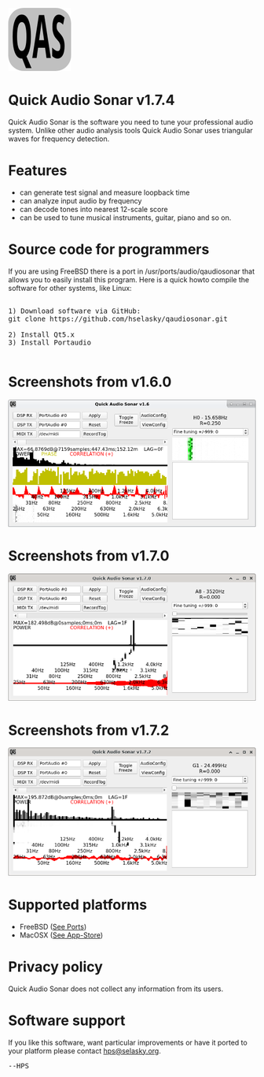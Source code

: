 <IMG SRC="https://raw.githubusercontent.com/hselasky/qaudiosonar/main/qaudiosonar_128x128.png"></IMG>
# Quick Audio Sonar v1.7.4

Quick Audio Sonar is the software you need to tune your professional
audio system. Unlike other audio analysis tools Quick Audio Sonar uses
triangular waves for frequency detection.

# Features

- can generate test signal and measure loopback time
- can analyze input audio by frequency
- can decode tones into nearest 12-scale score
- can be used to tune musical instruments, guitar, piano and so on.

# Source code for programmers

If you are using FreeBSD there is a port in 
/usr/ports/audio/qaudiosonar that allows you to easily install this
program. Here is a quick howto compile the software for other systems,
like Linux:

<PRE>

1) Download software via GitHub:
git clone https://github.com/hselasky/qaudiosonar.git

2) Install Qt5.x
3) Install Portaudio

</PRE>

# Screenshots from v1.6.0
<IMG SRC="https://raw.githubusercontent.com/hselasky/qaudiosonar/main/www/screenshot000.png"></IMG>

# Screenshots from v1.7.0
<IMG SRC="https://raw.githubusercontent.com/hselasky/qaudiosonar/main/www/screenshot001.png"></IMG>

# Screenshots from v1.7.2
<IMG SRC="https://raw.githubusercontent.com/hselasky/qaudiosonar/main/www/screenshot002.png"></IMG>

# Supported platforms
- FreeBSD (<a HREF="http://www.freshports.org/audio/qaudiosonar">See Ports</a>)
- MacOSX (<a HREF="https://apps.apple.com/us/app/quick-audio-sonar/id1473157802?mt=12">See App-Store</a>)

# Privacy policy
Quick Audio Sonar does not collect any information from its users.

# Software support
If you like this software, want particular improvements or have it ported
to your platform please contact <A HREF="mailto:hps&#x40;selasky.org">hps&#x40;selasky.org</A>.

<PRE>
--HPS
</PRE>
